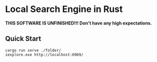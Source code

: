 # Local Search Engine in Rust

**THIS SOFTWARE IS UNFINISHED!!! Don't have any high expectations.**

## Quick Start

```console
cargo run serve ./folder/
iexplore.exe http://localhost:6969/
```
